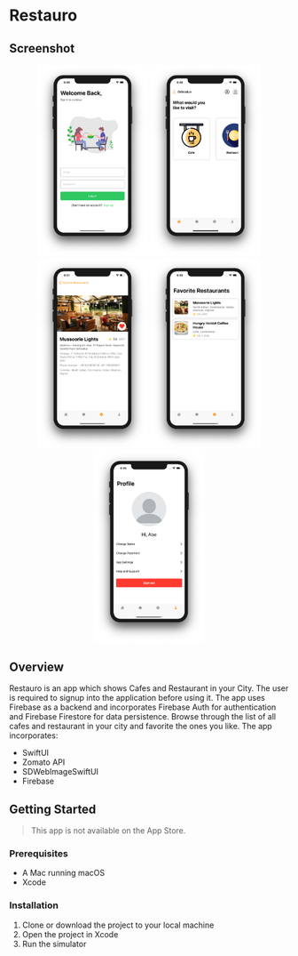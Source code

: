 # Restauro

## Screenshot

<p align="center">
  <img src="Screenshots/Signin.png" width="200">
  <img src="Screenshots/Home.png" width="200">
  <img src="Screenshots/Restaurant.png" width="200">
  <img src="Screenshots/FavRestaurant.png" width="200">
  <img src="Screenshots/Profile.png" width="200">
</p>

## Overview

Restauro is an app which shows Cafes and Restaurant in your City. The user is required to signup into the application before using it. The app uses Firebase as a backend and incorporates Firebase Auth for authentication and Firebase Firestore for data persistence. Browse through the list of all cafes and restaurant in your city and favorite the ones you like. The app incorporates:

- SwiftUI
- Zomato API
- SDWebImageSwiftUI
- Firebase

## Getting Started

> This app is not available on the App Store.

### Prerequisites

- A Mac running macOS
- Xcode

### Installation

1. Clone or download the project to your local machine
2. Open the project in Xcode
3. Run the simulator
